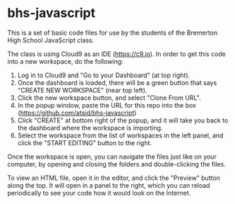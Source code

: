 bhs-javascript
==============

This is a set of basic code files for use by the students of the Bremerton High School JavaScript class.

The class is using Cloud9 as an IDE (https://c9.io). In order to get this code into a new workspace, do the following:

1. Log in to Cloud9 and "Go to your Dashboard" (at top right).
2. Once the dashboard is loaded, there will be a green button that says "CREATE NEW WORKSPACE" (near top left).
3. Click the new workspace button, and select "Clone From URL".
4. In the popup window, paste the URL for this repo into the box (https://github.com/atsid/bhs-javascript)
5. Click "CREATE" at bottom right of the popup, and it will take you back to the dashboard where the workspace is importing.
6. Select the workspace from the list of workspaces in the left panel, and click the "START EDITING" button to the right.

Once the workspace is open, you can navigate the files just like on your computer, by opening and closing the folders and double-clicking the files.

To view an HTML file, open it in the editor, and click the "Preview" button along the top. It will open in a panel to the right, which you can reload periodically to see your code how it would look on the Internet.
